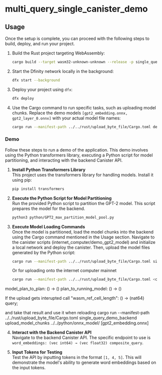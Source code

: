 # multi_query_single_canister_demo



## Usage

Once the setup is complete, you can proceed with the following steps to build, deploy, and run your project.

1. Build the Rust project targeting WebAssembly:
   ```bash
   cargo build --target wasm32-unknown-unknown --release -p single_query_demo_backend
   ```
2. Start the Dfinity network locally in the background:
   ```bash
   dfx start --background
   ```
3. Deploy your project using `dfx`:
   ```bash
   dfx deploy
   ```
4. Use the Cargo command to run specific tasks, such as uploading model chunks. Replace the demo models `[gpt2_embedding.onnx, gpt2_layer_0.onnx]` with your actual model file names:
   ```bash
   cargo run --manifest-path ../../rust/upload_byte_file/Cargo.toml demo_gpt2_model_backend upload_model_chunks ../../python/onnx_model/ [gpt2_embedding.onnx, gpt2_layer_0.onnx] 0
   ```

### Demo

Follow these steps to run a demo of the application. This demo involves using the Python transformers library, executing a Python script for model partitioning, and interacting with the backend Canister API.

1. **Install Python Transformers Library**  
   This project uses the transformers library for handling models. Install it using pip:
   ```bash
   pip install transformers
   ```

2. **Execute the Python Script for Model Partitioning**  
   Run the provided Python script to partition the GPT-2 model. This script prepares the model for the backend.
   ```bash
   python3 python/GPT2_max_partition_model_pool.py
   ```

3. **Execute Model Loading Commands**  
   Once the model is partitioned, load the model chunks into the backend using the Cargo command mentioned in the Usage section. Navigate to the canister scripts (internet_computer/demo_gpt2_model) and initialize a local network and deploy the canister. Then, upload the model files generated by the Python script:
   ```bash
   cargo run --manifest-path ../../rust/upload_byte_file/Cargo.toml single_query_demo_backend upload_model_chunks ../../python/onnx_model/ [gpt2_embedding.onnx, gpt2_layer_0.onnx] 0
   ```
   Or for uploading onto the internet computer mainnet
   ```bash
   cargo run --manifest-path ../../rust/upload_byte_file/Cargo.toml <canister id>  upload_model_chunks ../../python/onnx_model/ [gpt2_embedding.onnx, gpt2_layer_0.onnx] 0 ic
   ```

model_plan_to_plan: () → ()
plan_to_running_model: () → ()

If the upload gets interupted call
"wasm_ref_cell_length": () -> (nat64) query;

and take that result and use it when reloading
   cargo run --manifest-path ../../rust/upload_byte_file/Cargo.toml single_query_demo_backend upload_model_chunks ../../python/onnx_model/ [gpt2_embedding.onnx] <result number>

4. **Interact with the Backend Canister API**  
   Navigate to the backend Canister API. The specific endpoint to use is `word_embeddings: (vec int64) → (vec float32) composite_query`.
   
5. **Input Tokens for Testing**  
   Test the API by inputting tokens in the format `[1, 4, 5]`. This will demonstrate the model's ability to generate word embeddings based on the input tokens.

